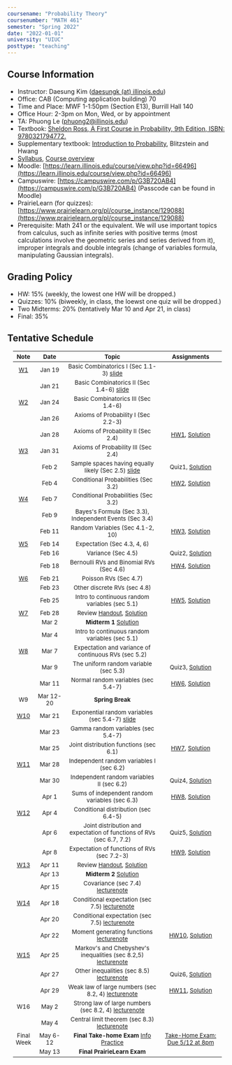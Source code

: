 ```yaml
---
coursename: "Probability Theory"
coursenumber: "MATH 461"
semester: "Spring 2022"
date: "2022-01-01"
university: "UIUC"
posttype: "teaching"
---
```


## Course Information 
- Instructor: Daesung Kim ([daesungk (at) illinois.edu](mailto:daesungk@illinois.edu))
- Office: CAB (Computing application building) 70
- Time and Place: MWF 1-1:50pm (Section E13), Burrill Hall 140
- Office Hour: 2-3pm on Mon, Wed, or by appointment
- TA: Phuong Le (phuong2@illinois.edu)
- Textbook: [Sheldon Ross, A First Course in Probability, 9th Edition, ISBN: 9780321794772.](https://www.amazon.com/First-Course-Probability-9th/dp/032179477X)
- Supplementary textbook: [Introduction to Probability](http://probabilitybook.net), Blitzstein and Hwang
- [Syllabus](syllabus.pdf), [Course overview](overview.pdf) 
- Moodle: [https://learn.illinois.edu/course/view.php?id=66496](https://learn.illinois.edu/course/view.php?id=66496)
- Campuswire: [https://campuswire.com/p/G3B720AB4](https://campuswire.com/p/G3B720AB4) (Passcode can be found in Moodle)
- PrairieLearn (for quizzes): [https://www.prairielearn.org/pl/course_instance/129088](https://www.prairielearn.org/pl/course_instance/129088)
- Prerequisite: Math 241 or the equivalent. We will use important topics from calculus, such as infinite series with positive terms (most calculations involve the geometric series and series derived from it), improper integrals and double integrals (change of variables formula, manipulating Gaussian integrals).

## Grading Policy
- HW: 15% (weekly, the lowest one HW will be dropped.)
- Quizzes: 10% (biweekly, in class, the loewst one quiz will be dropped.)
- Two Midterms: 20% (tentatively Mar 10 and Apr 21, in class)
- Final: 35%

## Tentative Schedule 
| Note           | Date      | Topic                                                                           | Assignments                                |
| ---            | ---       | ---                                                                             | ---                                        |
| [W1](w1.pdf)   | Jan 19    | Basic Combinatorics I (Sec 1.1-3) [slide](lec1.pdf)                             |                                            |
|                | Jan 21    | Basic Combinatorics II (Sec 1.4-6) [slide](lec2.pdf)                            |                                            |
| [W2](w2.pdf)   | Jan 24    | Basic Combinatorics III (Sec 1.4-6)                                             |                                            |
|                | Jan 26    | Axioms of Probability I (Sec 2.2-3)                                             |                                            |
|                | Jan 28    | Axioms of Probability II (Sec 2.4)                                              | [HW1](hw1.pdf), [Solution](hw1-sol.pdf)    |
| [W3](w3.pdf)   | Jan 31    | Axioms of Probability III (Sec 2.4)                                             |                                            |
|                | Feb 2     | Sample spaces having equally likely (Sec 2.5) [slide](lec5.pdf)                 | Quiz1, [Solution](quiz1-sol.pdf)           |
|                | Feb 4     | Conditional Probabilities (Sec 3.2)                                             | [HW2](hw2.pdf), [Solution](hw2-sol.pdf)    |
| [W4](w4.pdf)   | Feb 7     | Conditional Probabilities (Sec 3.2)                                             |                                            |
|                | Feb 9     | Bayes's Formula (Sec 3.3), Independent Events (Sec 3.4)                         |                                            |
|                | Feb 11    | Random Variables (Sec 4.1-2, 10)                                                | [HW3](hw3.pdf), [Solution](hw3-sol.pdf)    |
| [W5](w5.pdf)   | Feb 14    | Expectation (Sec 4.3, 4, 6)                                                     |                                            |
|                | Feb 16    | Variance (Sec 4.5)                                                              | Quiz2, [Solution](quiz2-sol.pdf)           |
|                | Feb 18    | Bernoulli RVs and Binomial RVs (Sec 4.6)                                        | [HW4](hw4.pdf), [Solution](hw4-sol.pdf)    |
| [W6](w6.pdf)   | Feb 21    | Poisson RVs (Sec 4.7)                                                           |                                            |
|                | Feb 23    | Other discrete RVs (sec 4.8)                                                    |                                            |
|                | Feb 25    | Intro to continuous random variables (sec 5.1)                                  | [HW5](hw5.pdf), [Solution](hw5-sol.pdf)    |
| [W7](w7.pdf)   | Feb 28    | Review [Handout](e-1-prac.pdf), [Solution](e-1-prac-sol.pdf)                    |                                            |
|                | Mar 2     | **Midterm 1** [Solution](e-1-sol.pdf)                                           |                                            |
|                | Mar 4     | Intro to continuous random variables (sec 5.1)                                  |                                            |
| [W8](w8.pdf)   | Mar 7     | Expectation and variance of continuous RVs (sec 5.2)                            |                                            |
|                | Mar 9     | The uniform random variable (sec 5.3)                                           | Quiz3, [Solution](quiz3-sol.pdf)           |
|                | Mar 11    | Normal random variables (sec 5.4-7)                                             | [HW6](hw6.pdf), [Solution](hw6-sol.pdf)    |
| W9             | Mar 12-20 | **Spring Break**                                                                |                                            |
| [W10](w10.pdf) | Mar 21    | Exponential random variables (sec 5.4-7) [slide](lec22.pdf)                     |                                            |
|                | Mar 23    | Gamma random variables (sec 5.4-7)                                              |                                            |
|                | Mar 25    | Joint distribution functions (sec 6.1)                                          | [HW7](hw7.pdf), [Solution](hw7-sol.pdf)    |
| [W11](w11.pdf) | Mar 28    | Independent random variables I (sec 6.2)                                        |                                            |
|                | Mar 30    | Independent random variables II (sec 6.2)                                       | Quiz4, [Solution](quiz4-sol.pdf)           |
|                | Apr 1     | Sums of independent random variables (sec 6.3)                                  | [HW8](hw8.pdf), [Solution](hw8-sol.pdf)    |
| [W12](w12.pdf) | Apr 4     | Conditional distribution (sec 6.4-5)                                            |                                            |
|                | Apr 6     | Joint distribution and expectation of functions of RVs (sec 6.7, 7.2)           | Quiz5, [Solution](quiz5-sol.pdf)           |
|                | Apr 8     | Expectation of functions of RVs (sec 7.2-3)                                     | [HW9](hw9.pdf), [Solution](hw9-sol.pdf)    |
| [W13](w13.pdf) | Apr 11    | Review [Handout](e-2-prac.pdf), [Solution](e-2-prac-sol.pdf)                    |                                            |
|                | Apr 13    | **Midterm 2** [Solution](e-2-sol.pdf)                                           |                                            |
|                | Apr 15    | Covariance (sec 7.4) [lecturenote](lec-041522.pdf)                              |                                            |
| [W14](w14.pdf) | Apr 18    | Conditional expectation (sec 7.5) [lecturenote](lec-041822.pdf)                 |                                            |
|                | Apr 20    | Conditional expectation (sec 7.5) [lecturenote](lec-042022.pdf)                 |                                            |
|                | Apr 22    | Moment generating functions [lecturenote](lec-042222.pdf)                       | [HW10](hw10.pdf), [Solution](hw10-sol.pdf) |
| [W15](w15.pdf) | Apr 25    | Markov's and Chebyshev's inequalities (sec 8.2,5) [lecturenote](lec-042522.pdf) |                                            |
|                | Apr 27    | Other inequalities (sec 8.5) [lecturenote](lec-042722.pdf)                      | Quiz6, [Solution](quiz6-sol.pdf)           |
|                | Apr 29    | Weak law of large numbers (sec 8.2, 4) [lecturenote](lec-042922.pdf)            | [HW11](hw11.pdf), [Solution](hw11-sol.pdf) |
| W16            | May 2     | Strong law of large numbers (sec 8.2, 4) [lecturenote](lec-050222.pdf)          |                                            |
|                | May 4     | Central limit theorem (sec 8.3) [lecturenote](lec-050422.pdf)                   |                                            |
| Final Week     | May 6-12  | **Final Take-home Exam** [Info](e-3-ann.pdf)  [Practice](e-3-th-prac.pdf)       | [Take-Home Exam: Due 5/12 at 8pm](e-3.pdf) |
|                | May 13    | **Final PrairieLearn Exam**                                                     |                                            |


<style>
table {
    width: 95%;
    margin: 0px auto;
    font-size: 95%;
    text-align: center;
}
table td:first-of-type {
    text-align: center;
}
table td:nth-of-type(2) {
    text-align: center;
}
table td:nth-of-type(4) {
    text-align: center;
}
table th:first-of-type {
    width: 10%;
    text-align: center;
}
table th:nth-of-type(2) {
    width: 15%;
    text-align: center;
}
table th:nth-of-type(3) {
    width: 45%;
    text-align: center;
}
table th:nth-of-type(4) {
    width: 30%;
    text-align: center;
}
</style>
